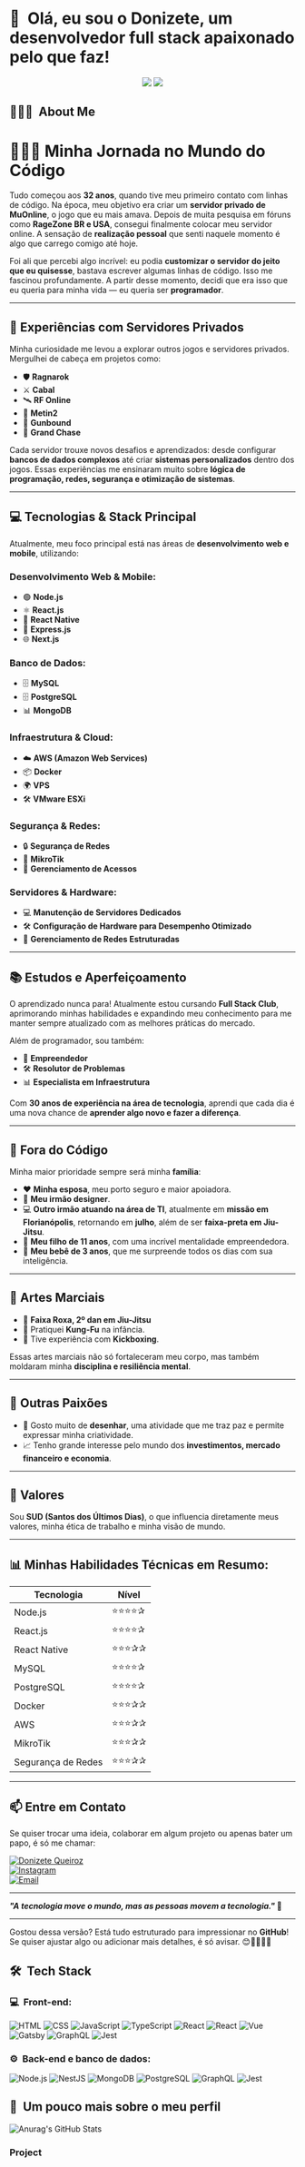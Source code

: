 <h1>👋 &nbsp;Olá, eu sou o Donizete, um desenvolvedor full stack apaixonado pelo que faz!</h1>
<p align="center">
<a href="https://www.linkedin.com/in/donizete-queiroz-12884434"><img src="https://img.shields.io/badge/-Donizete%20Queiroz%20-0077B5?style=flat-square&logo=Linkedin&logoColor=white"/></a>
<a href="mailto:donizeteqsud@gmail.com"><img src="https://img.shields.io/badge/-donizeteqsud@gmail.com-D14836?style=flat-square&logo=Gmail&logoColor=white"/></a>

</p>

<h2> 👨🏻‍💻 &nbsp;About Me </h2>

# 👨🏻‍💻 **Minha Jornada no Mundo do Código**  

Tudo começou aos **32 anos**, quando tive meu primeiro contato com linhas de código. Na época, meu objetivo era criar um **servidor privado de MuOnline**, o jogo que eu mais amava. Depois de muita pesquisa em fóruns como **RageZone BR e USA**, consegui finalmente colocar meu servidor online. A sensação de **realização pessoal** que senti naquele momento é algo que carrego comigo até hoje.  

Foi ali que percebi algo incrível: eu podia **customizar o servidor do jeito que eu quisesse**, bastava escrever algumas linhas de código. Isso me fascinou profundamente. A partir desse momento, decidi que era isso que eu queria para minha vida — eu queria ser **programador**.  

---

## 🚀 **Experiências com Servidores Privados**  

Minha curiosidade me levou a explorar outros jogos e servidores privados. Mergulhei de cabeça em projetos como:  

- 🛡️ **Ragnarok**  
- ⚔️ **Cabal**  
- 🛰️ **RF Online**  
- 🐉 **Metin2**  
- 🎯 **Gunbound**  
- 🏹 **Grand Chase**  

Cada servidor trouxe novos desafios e aprendizados: desde configurar **bancos de dados complexos** até criar **sistemas personalizados** dentro dos jogos. Essas experiências me ensinaram muito sobre **lógica de programação, redes, segurança e otimização de sistemas**.  

---

## 💻 **Tecnologias & Stack Principal**  

Atualmente, meu foco principal está nas áreas de **desenvolvimento web e mobile**, utilizando:  

### **Desenvolvimento Web & Mobile:**  
- 🟢 **Node.js**  
- ⚛️ **React.js**  
- 📱 **React Native**  
- 💼 **Express.js**  
- 🌐 **Next.js**  

### **Banco de Dados:**  
- 🗄️ **MySQL**  
- 🗄️ **PostgreSQL**  
- 📊 **MongoDB**  

### **Infraestrutura & Cloud:**  
- ☁️ **AWS (Amazon Web Services)**  
- 📦 **Docker**  
- 🌍 **VPS**  
- 🛠️ **VMware ESXi**  

### **Segurança & Redes:**  
- 🔒 **Segurança de Redes**  
- 📡 **MikroTik**  
- 🔑 **Gerenciamento de Acessos**  

### **Servidores & Hardware:**  
- 💻 **Manutenção de Servidores Dedicados**  
- 🛠️ **Configuração de Hardware para Desempenho Otimizado**  
- 📡 **Gerenciamento de Redes Estruturadas**  

---

## 📚 **Estudos e Aperfeiçoamento**  

O aprendizado nunca para! Atualmente estou cursando **Full Stack Club**, aprimorando minhas habilidades e expandindo meu conhecimento para me manter sempre atualizado com as melhores práticas do mercado.  

Além de programador, sou também:  
- 🚀 **Empreendedor**  
- 🛠️ **Resolutor de Problemas**  
- 📊 **Especialista em Infraestrutura**  

Com **30 anos de experiência na área de tecnologia**, aprendi que cada dia é uma nova chance de **aprender algo novo e fazer a diferença**.  

---

## 🏡 **Fora do Código**  

Minha maior prioridade sempre será minha **família**:  

- ❤️ **Minha esposa**, meu porto seguro e maior apoiadora.  
- 🎨 **Meu irmão designer**.  
- 💻 **Outro irmão atuando na área de TI**, atualmente em **missão em Florianópolis**, retornando em **julho**, além de ser **faixa-preta em Jiu-Jitsu**.  
- 👦 **Meu filho de 11 anos**, com uma incrível mentalidade empreendedora.  
- 👶 **Meu bebê de 3 anos**, que me surpreende todos os dias com sua inteligência.  

---

## 🥋 **Artes Marciais**  

- 🥋 **Faixa Roxa, 2º dan em Jiu-Jitsu**  
- 🐉 Pratiquei **Kung-Fu** na infância.  
- 🥊 Tive experiência com **Kickboxing**.  

Essas artes marciais não só fortaleceram meu corpo, mas também moldaram minha **disciplina e resiliência mental**.  

---

## 🎨 **Outras Paixões**  

- 🎨 Gosto muito de **desenhar**, uma atividade que me traz paz e permite expressar minha criatividade.  
- 📈 Tenho grande interesse pelo mundo dos **investimentos, mercado financeiro e economia**.  

---

## 🙏 **Valores**  

Sou **SUD (Santos dos Últimos Dias)**, o que influencia diretamente meus valores, minha ética de trabalho e minha visão de mundo.  

---

## 📊 **Minhas Habilidades Técnicas em Resumo:**  

| **Tecnologia**       | **Nível**  |  
|-----------------------|-----------|  
| Node.js              | ⭐⭐⭐⭐✰   |  
| React.js             | ⭐⭐⭐⭐✰   |  
| React Native         | ⭐⭐⭐✰✰   |  
| MySQL               | ⭐⭐⭐⭐✰   |  
| PostgreSQL           | ⭐⭐⭐⭐✰   |  
| Docker               | ⭐⭐⭐✰✰   |  
| AWS                 | ⭐⭐⭐✰✰   |  
| MikroTik             | ⭐⭐⭐✰✰   |  
| Segurança de Redes   | ⭐⭐⭐✰✰   |  

---

## 📫 **Entre em Contato**  

Se quiser trocar uma ideia, colaborar em algum projeto ou apenas bater um papo, é só me chamar:  

[![Donizete Queiroz](https://img.shields.io/badge/-LinkedIn-blue?style=flat-square&logo=LinkedIn&logoColor=white)](https://www.linkedin.com/)  
[![Instagram](https://img.shields.io/badge/-Instagram-E4405F?style=flat-square&logo=Instagram&logoColor=white)](https://www.instagram.com/)  
[![Email](https://img.shields.io/badge/-Email-D14836?style=flat-square&logo=Gmail&logoColor=white)](mailto:seu.email@gmail.com)  

---

**_"A tecnologia move o mundo, mas as pessoas movem a tecnologia."_ 🚀**  

---

Gostou dessa versão? Está tudo estruturado para impressionar no **GitHub**! Se quiser ajustar algo ou adicionar mais detalhes, é só avisar. 😊👨🏻‍💻✨  

<h2> 🛠 &nbsp;Tech Stack</h2>
<h3>💻 &nbsp;Front-end:</h3>

![HTML](https://img.shields.io/badge/-HTML-333333?style=flat&logo=HTML5)
![CSS](https://img.shields.io/badge/-CSS-333333?style=flat&logo=CSS3&logoColor=1572B6)
![JavaScript](https://img.shields.io/badge/-JavaScript-333333?style=flat&logo=javascript)
![TypeScript](https://img.shields.io/badge/-TypeScript-333333?style=flat&logo=typescript&logoColor=2D79C7)
![React](https://img.shields.io/badge/-React-333333?style=flat&logo=react)
![React](https://img.shields.io/badge/-React%20Native-333333?style=flat&logo=react)
![Vue](https://img.shields.io/badge/-Vue-333333?style=flat&logo=vue.js)
![Gatsby](https://img.shields.io/badge/-Gatsby-333333?style=flat&logo=gatsby)
![GraphQL](https://img.shields.io/badge/-GraphQL-333333?style=flat&logo=graphql&logoColor=E535AB)
![Jest](https://img.shields.io/badge/-Jest-333333?style=flat&logo=jest&logoColor=E535AB)

<h3>⚙️ &nbsp;Back-end e banco de dados:</h3>

![Node.js](https://img.shields.io/badge/-Node.js-333333?style=flat&logo=node.js)
![NestJS](https://img.shields.io/badge/-NestJS-333333?style=flat&logo=nestjs&logoColor=E535AB)
![MongoDB](https://img.shields.io/badge/-MongoDB-333333?style=flat&logo=mongodb)
![PostgreSQL](https://img.shields.io/badge/-PostgreSQL-333333?style=flat&logo=postgresql)
![GraphQL](https://img.shields.io/badge/-GraphQL-333333?style=flat&logo=graphql&logoColor=E535AB)
![Jest](https://img.shields.io/badge/-Jest-333333?style=flat&logo=jest&logoColor=E535AB)

<h2>🚀 &nbsp;Um pouco mais sobre o meu perfil</h2>


![Anurag's GitHub Stats](https://github-readme-stats.vercel.app/api?username=donizeteq&show_icons=true&theme=dracula)

### Project



